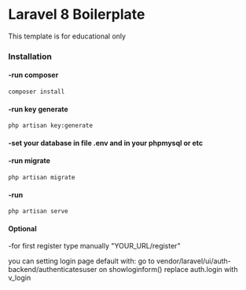 # Laravel 8 Boilerplate

This template is for educational only

### Installation

#### -run composer
```
composer install
```
#### -run key generate
```
php artisan key:generate
```
#### -set your database in file .env and in your phpmysql or etc

#### -run migrate
```
php artisan migrate
```

#### -run 
```
php artisan serve
```
#### Optional
-for first register type manually "YOUR_URL/register"

you can setting login page default with:
go to vendor/laravel/ui/auth-backend/authenticatesuser
on showloginform() replace auth.login with v_login 


